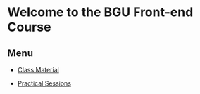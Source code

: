 # Welcome to the BGU Front-end Course

## Menu

* [Class Material](./class_material.md)

* [Practical Sessions](./practical_sessions.md)
